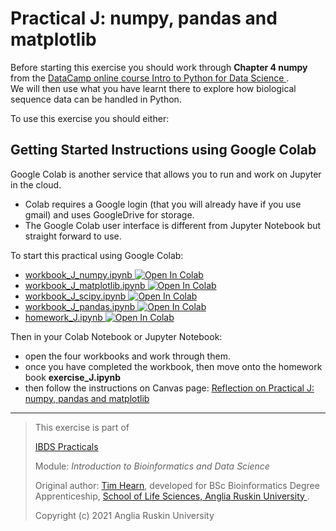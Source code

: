 # Practical J: numpy, pandas and matplotlib

Before starting this exercise you should work through
**Chapter 4 numpy** from the
[DataCamp online course Intro to Python for Data Science
](https://www.datacamp.com/courses/intro-to-python-for-data-science).  
We will then use what you have learnt there to explore how biological 
sequence data can be handled in Python.

To use this exercise you should either:

## Getting Started Instructions using Google Colab

Google Colab is another service that allows you to run and work on Jupyter 
in the cloud. 
* Colab requires a Google login (that you will already have if you use gmail) and
  uses GoogleDrive for storage.
* The Google Colab user interface is different from Jupyter Notebook but straight forward to use.

To start this practical using Google Colab:
 * [workbook_J_numpy.ipynb ![Open In Colab](https://colab.research.google.com/assets/colab-badge.svg)
  ](https://colab.research.google.com/github/ARU-Bioinformatics/prac-J/blob/main/workbook_J_numpy.ipynb)
 * [workbook_J_matplotlib.ipynb ![Open In Colab](https://colab.research.google.com/assets/colab-badge.svg)
  ](https://colab.research.google.com/github/ARU-Bioinformatics/prac-J/blob/main/workbook_J_matplotlib.ipynb)
 * [workbook_J_scipy.ipynb ![Open In Colab](https://colab.research.google.com/assets/colab-badge.svg)
  ](https://colab.research.google.com/github/ARU-Bioinformatics/prac-J/blob/main/workbook_J_scipy.ipynb)
 * [workbook_J_pandas.ipynb ![Open In Colab](https://colab.research.google.com/assets/colab-badge.svg)
  ](https://colab.research.google.com/github/ARU-Bioinformatics/prac-J/blob/main/workbook_J_pandas.ipynb)
* [homework_J.ipynb ![Open In Colab](https://colab.research.google.com/assets/colab-badge.svg)
  ](https://colab.research.google.com/github/ARU-Bioinformatics/prac-J/blob/main/homework_J.ipynb)

Then in your Colab Notebook or Jupyter Notebook:
* open the four workbooks and work through them.
* once you have completed the workbook, then move onto the homework book **exercise_J.ipynb**
* then follow the instructions on Canvas page: 
  [Reflection on Practical J: numpy, pandas and matplotlib
  ](https://canvas.anglia.ac.uk/courses/12178/discussion_topics/106245)

-------------------------

> This exercise is part of 
>
> [IBDS Practicals](https://github.com/ARU-Bioinf-IBDS/index/)
>
> Module:
>  *Introduction to Bioinformatics and Data Science* 
>
> Original author: [Tim Hearn](https://www.researchgate.net/profile/Timothy-Hearn),
> developed for BSc Bioinformatics Degree Apprenticeship,
>  [School of Life Sciences,
>  Anglia Ruskin University
>  ](https://www.anglia.ac.uk/science-and-technology).
>
> Copyright (c) 2021 Anglia Ruskin University
